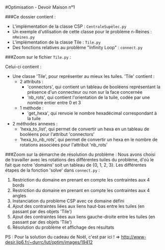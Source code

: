 #Optimisation - Devoir Maison n°1

###Ce dossier contient :

+ L'implémentation de la classe CSP : `CentraleSupélec.py`
+ Un exemple d'utilisation de cette classe pour le problème n-Reines : `nReines.py`
+ L'implémentation de la classe Tile : `Tile.py`
+ Des fonctions relatives au problème "Infinity Loop" : `connect.py`

###Zoom sur le fichier `Tile.py` :

Celui-ci contient :

+ Une classe 'Tile', pour représenter au mieux les tuiles. 'Tile' contient :
    + 2 attributs :
        + 'connectors', qui contient un tableau de booléens représentant la présence d'un connecteur ou non sur la face concernée
        + 'nb_rots', qui contient l'orientation de la tuile, codée par une nombre entier entre 0 et 3
    + 1 méthode :
        + 'get_hexa', qui renvoie le nombre hexadécimal correspondant à la tuile
+ 2 méthodes annexes :
    + 'hexa_to_list', qui permet de convertir un hexa en un tableau de booléens pour l'attribut 'connectors'
    + 'hexa_to_nb_rots', qui permet de convertir un hexa en le nombre de rotations associées pour l'attribut 'nb_rots'

###Zoom sur la démarche de résolution du problème :
Nous avons choisi de travailler avec les rotations des différentes tuiles du problème, d'où le fait que notre 'domains' soit un tableau de {0, 1, 2, 3}. Les différentes étapes de la fonction 'solve' dans `connect.py` :

1) Restriction du domaine en prenant en compte les contraintes aux 4 bords
2) Restriction du domaine en prenant en compte les contraintes aux 4 angles
3) Instanciation du problème CSP avec ce domaine défini
4) Ajout des contraintes liées aux liens haut-bas entre les tuiles (en passant par des objets 'Tile')
5) Ajout des contraintes liées aux liens gauche-droite entre les tuiles (en passant par des objets 'Tile')
6) Résolution du problème et affichage des résultats

PS : Pour la solution du cadeau de Noël, c'est par ici !
=> http://www-desir.lip6.fr/~durrc/Iut/optim/images/19412